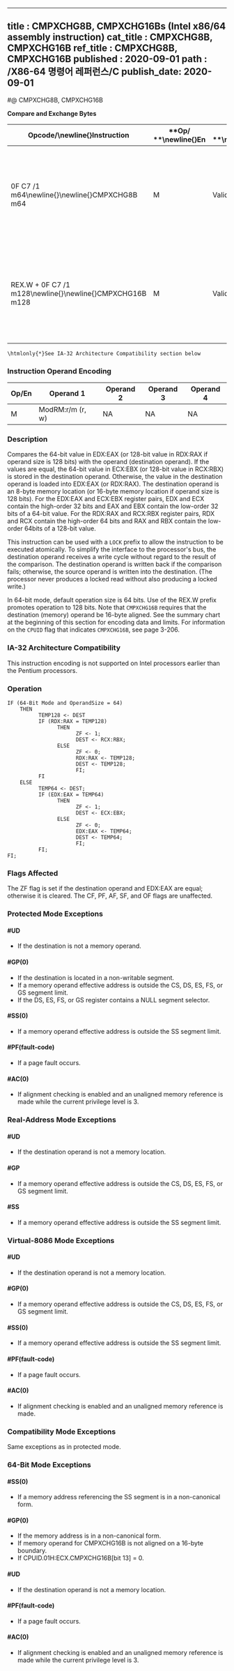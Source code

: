 ----------------------------
title : CMPXCHG8B, CMPXCHG16Bs (Intel x86/64 assembly instruction)
cat_title : CMPXCHG8B, CMPXCHG16B
ref_title : CMPXCHG8B, CMPXCHG16B
published : 2020-09-01
path : /X86-64 명령어 레퍼런스/C
publish_date: 2020-09-01
----------------------------
#@ CMPXCHG8B, CMPXCHG16B

**Compare and Exchange Bytes**

|**Opcode/**\newline{}**Instruction**|**Op/ **\newline{}**En**|**64-Bit **\newline{}**Mode**|**Compat/**\newline{}**Leg Mode**|**Description**|
|------------------------------------|------------------------|-----------------------------|---------------------------------|---------------|
|0F C7 /1 m64\newline{}\newline{}CMPXCHG8B m64|M|Valid|Valid\htmlonly{*}|Compare EDX:EAX with m64. If equal, set ZF and load ECX:EBX into m64. Else, clear ZF and load m64 into EDX:EAX.|
|REX.W + 0F C7 /1 m128\newline{}\newline{}CMPXCHG16B m128|M|Valid|N.E.|Compare RDX:RAX with m128. If equal, set ZF and load RCX:RBX into m128. Else, clear ZF and load m128 into RDX:RAX.|

```note
\htmlonly{*}See IA-32 Architecture Compatibility section below
```
### Instruction Operand Encoding


|Op/En|Operand 1|Operand 2|Operand 3|Operand 4|
|-----|---------|---------|---------|---------|
|M|ModRM:r/m (r, w)|NA|NA|NA|
### Description


Compares the 64-bit value in EDX:EAX (or 128-bit value in RDX:RAX if operand size is 128 bits) with the operand (destination operand). If the values are equal, the 64-bit value in ECX:EBX (or 128-bit value in RCX:RBX) is stored in the destination operand. Otherwise, the value in the destination operand is loaded into EDX:EAX (or RDX:RAX). The destination operand is an 8-byte memory location (or 16-byte memory location if operand size is 128 bits). For the EDX:EAX and ECX:EBX register pairs, EDX and ECX contain the high-order 32 bits and EAX and EBX contain the low-order 32 bits of a 64-bit value. For the RDX:RAX and RCX:RBX register pairs, RDX and RCX contain the high-order 64 bits and RAX and RBX contain the low-order 64bits of a 128-bit value. 

This instruction can be used with a `LOCK` prefix to allow the instruction to be executed atomically. To simplify the interface to the processor's bus, the destination operand receives a write cycle without regard to the result of the comparison. The destination operand is written back if the comparison fails; otherwise, the source operand is written into the destination. (The processor never produces a locked read without also producing a locked write.)

In 64-bit mode, default operation size is 64 bits. Use of the REX.W prefix promotes operation to 128 bits. Note that `CMPXCHG16B` requires that the destination (memory) operand be 16-byte aligned. See the summary chart at the beginning of this section for encoding data and limits. For information on the `CPUID` flag that indicates `CMPXCHG16B`, see page 3-206.

### IA-32 Architecture Compatibility


This instruction encoding is not supported on Intel processors earlier than the Pentium processors.


### Operation

```info-verb
IF (64-Bit Mode and OperandSize = 64)
    THEN
          TEMP128 <- DEST
          IF (RDX:RAX = TEMP128)
                THEN
                      ZF <- 1;
                      DEST <- RCX:RBX;
                ELSE
                      ZF <- 0;
                      RDX:RAX <- TEMP128;
                      DEST <- TEMP128;
                      FI;
          FI
    ELSE
          TEMP64 <- DEST;
          IF (EDX:EAX = TEMP64)
                THEN
                      ZF <- 1;
                      DEST <- ECX:EBX;
                ELSE
                      ZF <- 0;
                      EDX:EAX <- TEMP64;
                      DEST <- TEMP64;
                      FI;
          FI;
FI;
```
### Flags Affected


The ZF flag is set if the destination operand and EDX:EAX are equal; otherwise it is cleared. The CF, PF, AF, SF, and OF flags are unaffected.


### Protected Mode Exceptions

#### #UD
* If the destination is not a memory operand.

#### #GP(0)
* If the destination is located in a non-writable segment.
* If a memory operand effective address is outside the CS, DS, ES, FS, or GS segment limit.
* If the DS, ES, FS, or GS register contains a NULL segment selector.

#### #SS(0)
* If a memory operand effective address is outside the SS segment limit.

#### #PF(fault-code)
* If a page fault occurs.

#### #AC(0)
* If alignment checking is enabled and an unaligned memory reference is made while the current privilege level is 3.

### Real-Address Mode Exceptions

#### #UD
* If the destination operand is not a memory location.

#### #GP
* If a memory operand effective address is outside the CS, DS, ES, FS, or GS segment limit.

#### #SS
* If a memory operand effective address is outside the SS segment limit.

### Virtual-8086 Mode Exceptions

#### #UD
* If the destination operand is not a memory location.

#### #GP(0)
* If a memory operand effective address is outside the CS, DS, ES, FS, or GS segment limit.

#### #SS(0)
* If a memory operand effective address is outside the SS segment limit.

#### #PF(fault-code)
* If a page fault occurs.

#### #AC(0)
* If alignment checking is enabled and an unaligned memory reference is made.

### Compatibility Mode Exceptions



Same exceptions as in protected mode.


### 64-Bit Mode Exceptions

#### #SS(0)
* If a memory address referencing the SS segment is in a non-canonical form.

#### #GP(0)
* If the memory address is in a non-canonical form.
* If memory operand for CMPXCHG16B is not aligned on a 16-byte boundary.
* If CPUID.01H:ECX.CMPXCHG16B[bit 13] = 0.

#### #UD
* If the destination operand is not a memory location.

#### #PF(fault-code)
* If a page fault occurs.

#### #AC(0)
* If alignment checking is enabled and an unaligned memory reference is made while the current privilege level is 3.
